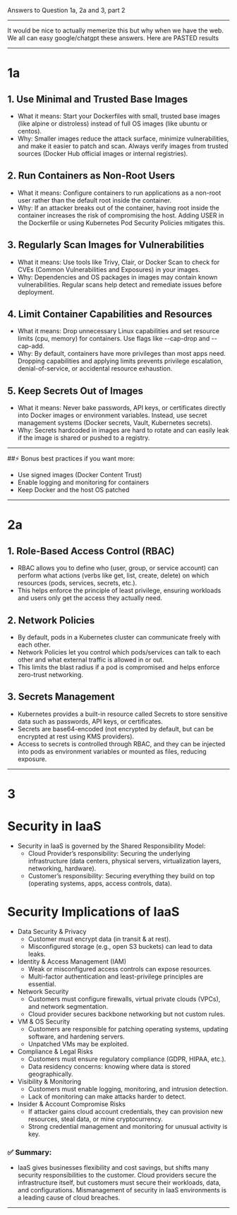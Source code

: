 Answers to Question 1a, 2a and 3, part 2

---
It would be nice to actually memerize this but why when we have the web.  We all can easy google/chatgpt these answers.  Here are PASTED results

---
# 1a
## 1. Use Minimal and Trusted Base Images
- What it means: Start your Dockerfiles with small, trusted base images (like alpine or distroless) instead of full OS images (like ubuntu or centos).
- Why: Smaller images reduce the attack surface, minimize vulnerabilities, and make it easier to patch and scan. Always verify images from trusted sources (Docker Hub official images or internal registries).
## 2. Run Containers as Non-Root Users
- What it means: Configure containers to run applications as a non-root user rather than the default root inside the container.
- Why: If an attacker breaks out of the container, having root inside the container increases the risk of compromising the host. Adding USER in the Dockerfile or using Kubernetes Pod Security Policies mitigates this.
## 3. Regularly Scan Images for Vulnerabilities
- What it means: Use tools like Trivy, Clair, or Docker Scan to check for CVEs (Common Vulnerabilities and Exposures) in your images.
- Why: Dependencies and OS packages in images may contain known vulnerabilities. Regular scans help detect and remediate issues before deployment.
## 4. Limit Container Capabilities and Resources
- What it means: Drop unnecessary Linux capabilities and set resource limits (cpu, memory) for containers. Use flags like --cap-drop and --cap-add.
- Why: By default, containers have more privileges than most apps need. Dropping capabilities and applying limits prevents privilege escalation, denial-of-service, or accidental resource exhaustion.
## 5. Keep Secrets Out of Images
- What it means: Never bake passwords, API keys, or certificates directly into Docker images or environment variables. Instead, use secret management systems (Docker secrets, Vault, Kubernetes secrets).
- Why: Secrets hardcoded in images are hard to rotate and can easily leak if the image is shared or pushed to a registry.
---
##⚡ Bonus best practices if you want more:
- Use signed images (Docker Content Trust)
- Enable logging and monitoring for containers
- Keep Docker and the host OS patched

---
# 2a
## 1. Role-Based Access Control (RBAC)
- RBAC allows you to define who (user, group, or service account) can perform what actions (verbs like get, list, create, delete) on which resources (pods, services, secrets, etc.).
- This helps enforce the principle of least privilege, ensuring workloads and users only get the access they actually need.
## 2. Network Policies
- By default, pods in a Kubernetes cluster can communicate freely with each other.
- Network Policies let you control which pods/services can talk to each other and what external traffic is allowed in or out.
- This limits the blast radius if a pod is compromised and helps enforce zero-trust networking.
## 3. Secrets Management
- Kubernetes provides a built-in resource called Secrets to store sensitive data such as passwords, API keys, or certificates.
- Secrets are base64-encoded (not encrypted by default, but can be encrypted at rest using KMS providers).
- Access to secrets is controlled through RBAC, and they can be injected into pods as environment variables or mounted as files, reducing exposure.

---
# 3
# Security in IaaS
  - Security in IaaS is governed by the Shared Responsibility Model:
    - Cloud Provider’s responsibility: Securing the underlying infrastructure (data centers, physical servers, virtualization layers, networking, hardware).
    - Customer’s responsibility: Securing everything they build on top (operating systems, apps, access controls, data).
# Security Implications of IaaS
  - Data Security & Privacy
    - Customer must encrypt data (in transit & at rest).
    - Misconfigured storage (e.g., open S3 buckets) can lead to data leaks.
  - Identity & Access Management (IAM)
    - Weak or misconfigured access controls can expose resources.
    - Multi-factor authentication and least-privilege principles are essential.
  - Network Security
    - Customers must configure firewalls, virtual private clouds (VPCs), and network segmentation.
    - Cloud provider secures backbone networking but not custom rules.
  - VM & OS Security
    - Customers are responsible for patching operating systems, updating software, and hardening servers.
    - Unpatched VMs may be exploited.
  - Compliance & Legal Risks
    - Customers must ensure regulatory compliance (GDPR, HIPAA, etc.).
    - Data residency concerns: knowing where data is stored geographically.
  - Visibility & Monitoring
    - Customers must enable logging, monitoring, and intrusion detection.
    - Lack of monitoring can make attacks harder to detect.
  - Insider & Account Compromise Risks
    - If attacker gains cloud account credentials, they can provision new resources, steal data, or mine cryptocurrency.
    - Strong credential management and monitoring for unusual activity is key.

### ✅ Summary:
- IaaS gives businesses flexibility and cost savings, but shifts many security responsibilities to the customer. Cloud providers secure the infrastructure itself, but customers must secure their workloads, data, and configurations. Mismanagement of security in IaaS environments is a leading cause of cloud breaches.
---
